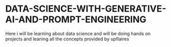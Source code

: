 # DATA-SCIENCE-WITH-GENERATIVE-AI-AND-PROMPT-ENGINEERING
Here i will be learning about data science and will be doing hands on projects and leaning all the concepts provided by upflaires  
